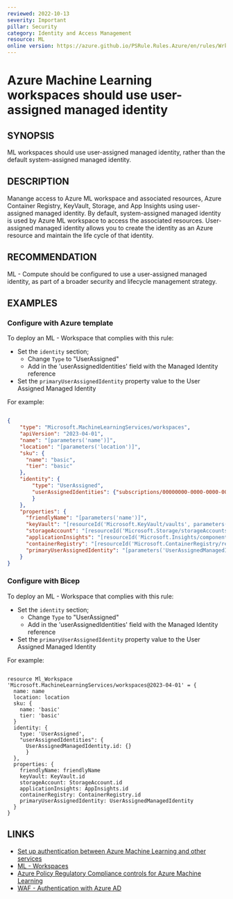```yaml
---
reviewed: 2022-10-13
severity: Important
pillar: Security
category: Identity and Access Management
resource: ML
online version: https://azure.github.io/PSRule.Rules.Azure/en/rules/WrkspUserMgId/
---
```


# Azure Machine Learning workspaces should use user-assigned managed identity

## SYNOPSIS

ML workspaces should use user-assigned managed identity, rather than the default system-assigned managed identity.  

## DESCRIPTION

Manange access to Azure ML workspace and associated resources, Azure Container Registry, KeyVault, Storage, and App Insights using user-assigned managed identity. By default, system-assigned managed identity is used by Azure ML workspace to access the associated resources. User-assigned managed identity allows you to create the identity as an Azure resource and maintain the life cycle of that identity.

## RECOMMENDATION

ML - Compute should be configured to use a user-assigned managed identity, as part of a broader security and lifecycle management strategy. 

## EXAMPLES

### Configure with Azure template

To deploy an ML - Workspace that complies with this rule:

- Set the `identity` section;
    - Change `Type` to "UserAssigned"
    - Add in the 'userAssignedIdentities' field with the Managed Identity reference
- Set the `primaryUserAssignedIdentity` property value to the User Assigned Managed Identity

For example:

```json

{
    "type": "Microsoft.MachineLearningServices/workspaces",
    "apiVersion": "2023-04-01",
    "name": "[parameters('name')]",
    "location": "[parameters('location')]",
    "sku": {
      "name": "basic",
      "tier": "basic"
    },
    "identity": {
        "type": "UserAssigned",
        "userAssignedIdentities": {"subscriptions/00000000-0000-0000-0000-000000000000/resourcegroups/test-rg/providers/Microsoft.ManagedIdentity/userAssignedIdentities/UserAssignedManagedIdentity": {}
        }
    },
    "properties": {
      "friendlyName": "[parameters('name')]",
      "keyVault": "[resourceId('Microsoft.KeyVault/vaults', parameters('KeyVaultName'))]",
      "storageAccount": "[resourceId('Microsoft.Storage/storageAccounts', parameters('StorageAccountName'))]",
      "applicationInsights": "[resourceId('Microsoft.Insights/components', parameters('AppInsightsName'))]",
      "containerRegistry": "[resourceId('Microsoft.ContainerRegistry/registries', parameters('ContainerRegistryName'))]",
      "primaryUserAssignedIdentity": "[parameters('UserAssignedManagedIdentity')]"
    }
}
```

### Configure with Bicep

To deploy an ML - Workspace that complies with this rule:

- Set the `identity` section;
    - Change `Type` to "UserAssigned"
    - Add in the 'userAssignedIdentities' field with the Managed Identity reference
- Set the `primaryUserAssignedIdentity` property value to the User Assigned Managed Identity

For example:

```bicep

resource Ml_Workspace 'Microsoft.MachineLearningServices/workspaces@2023-04-01' = {
  name: name
  location: location
  sku: {
    name: 'basic'
    tier: 'basic'
  }
  identity: {
    type: 'UserAssigned', 
    "userAssignedIdentities": {
      UserAssignedManagedIdentity.id: {}
      }
  },
  properties: {
    friendlyName: friendlyName
    keyVault: KeyVault.id
    storageAccount: StorageAccount.id
    applicationInsights: AppInsights.id
    containerRegistry: ContainerRegistry.id
    primaryUserAssignedIdentity: UserAssignedManagedIdentity
  }
}
```


## LINKS

- [Set up authentication between Azure Machine Learning and other services](https://learn.microsoft.com/azure/machine-learning/how-to-identity-based-service-authentication?view=azureml-api-2&tabs=python)
- [ML - Workspaces](https://learn.microsoft.com/azure/templates/microsoft.machinelearningservices/workspaces?pivots=deployment-language-bicep#workspaceproperties)
- [Azure Policy Regulatory Compliance controls for Azure Machine Learning](https://learn.microsoft.com/azure/machine-learning/security-controls-policy?view=azureml-api-2)
- [WAF - Authentication with Azure AD](https://learn.microsoft.com/azure/well-architected/security/design-identity-authentication)

